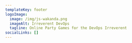 ```yaml
---
templateKey: footer
logoImage:
  image: /img/js-wakanda.png
  imageAlt: Irreverent DevOps
  tagline: Online Party Games for the DevOps Irreverent
socialLinks: []
---
```


